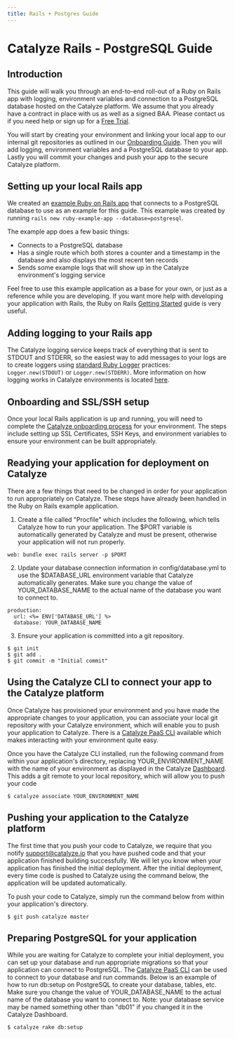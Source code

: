 ```yaml
---
title: Rails + Postgres Guide
---
```


# Catalyze Rails - PostgreSQL Guide

## Introduction
This guide will walk you through an end-to-end roll-out of a Ruby on Rails app with logging, environment variables and connection to a PostgreSQL database hosted on the Catalyze platform. We assume that you already have a contract in place with us as well as a signed BAA. Please contact us if you need help or sign up for a [Free Trial][4].

You will start by creating your environment and linking your local app to our internal git repositories as outlined in our [Onboarding Guide][1]. Then you will add logging, environment variables and a PostgreSQL database to your app. Lastly you will commit your changes and push your app to the secure Catalyze platform.

## Setting up your local Rails app
We created an [example Ruby on Rails app][3] that connects to a PostgreSQL database to use as an example for this guide. This example was created by running `rails new ruby-example-app --database=postgresql`.

The example app does a few basic things:

- Connects to a PostgreSQL database
- Has a single route which both stores a counter and a timestamp in the database and also displays the most recent ten records
- Sends some example logs that will show up in the Catalyze environment's logging service

Feel free to use this example application as a base for your own, or just as a reference while you are developing. If you want more help with developing your application with Rails, the Ruby on Rails [Getting Started][7] guide is very useful.

## Adding logging to your Rails app
The Catalyze logging service keeps track of everything that is sent to STDOUT and STDERR, so the easiest way to add messages to your logs are to create loggers using [standard Ruby Logger][6] practices: `Logger.new(STDOUT)` or `Logger.new(STDERR)`. More information on how logging works in Catalyze environments is located [here][5].

## Onboarding and SSL/SSH setup
Once your local Rails application is up and running, you will need to complete the [Catalyze onboarding process][1] for your environment. The steps include setting up SSL Certificates, SSH Keys, and environment variables to ensure your environment can be built appropriately.

## Readying your application for deployment on Catalyze
There are a few things that need to be changed in order for your application to run appropriately on Catalyze. These steps have already been handled in the Ruby on Rails example application.

1. Create a file called "Procfile" which includes the following, which tells Catalyze how to run your application. The $PORT variable is automatically generated by Catalyze and must be present, otherwise your application will not run properly.

```
web: bundle exec rails server -p $PORT
```

2. Update your database connection information in config/database.yml to use the $DATABASE_URL environment variable that Catalyze automatically generates. Make sure you change the value of YOUR_DATABASE_NAME to the actual name of the database you want to connect to.

```
production:
  url: <%= ENV['DATABASE_URL'] %>
  database: YOUR_DATABASE_NAME
```

3. Ensure your application is committed into a git repository.

```
$ git init
$ git add .
$ git commit -m "Initial commit"
```

## Using the Catalyze CLI to connect your app to the Catalyze platform
Once Catalyze has provisioned your environment and you have made the appropriate changes to your application, you can associate your local git repository with your Catalyze environment, which will enable you to push your application to Catalyze. There is a [Catalyze PaaS CLI][8] available which makes interacting with your environment quite easy.

Once you have the Catalyze CLI installed, run the following command from within your application's directory, replacing YOUR_ENVIRONMENT_NAME with the name of your environment as displayed in the Catalyze [Dashboard][9]. This adds a git remote to your local repository, which will allow you to push your code

```
$ catalyze associate YOUR_ENVIRONMENT_NAME
```

## Pushing your application to the Catalyze platform
The first time that you push your code to Catalyze, we require that you notify support@catalyze.io that you have pushed code and that your application finished building successfully. We will let you know when your application has finished the initial deployment. After the initial deployment, every time code is pushed to Catalyze using the command below, the application will be updated automatically.

To push your code to Catalyze, simply run the command below from within your application's directory.

```
$ git push catalyze master
```

## Preparing PostgreSQL for your application
While you are waiting for Catalyze to complete your initial deployment, you can set up your database and run appropriate migrations so that your application can connect to PostgreSQL. The [Catalyze PaaS CLI][8] can be used to connect to your database and run commands. Below is an example of how to run db:setup on PostgreSQL to create your database, tables, etc. Make sure you change the value of YOUR_DATABASE_NAME to the actual name of the database you want to connect to. Note: your database service may be named something other than "db01" if you changed it in the Catalyze Dashboard.

```
$ catalyze rake db:setup
```

[1]: https://resources.catalyze.io/paas/getting-started/ 	"Onboarding Guide"
[2]: https://resources.catalyze.io/paas/paas-cli-reference 	"CLI Reference"
[3]: https://github.com/catalyzeio/ruby-example-app 	"Ruby Example App"
[4]: https://catalyze.io/signup/paas 	"Free Trial"
[5]: https://resources.catalyze.io/paas/guides/logging "Logging"
[6]: http://ruby-doc.org/stdlib-1.9.3/libdoc/logger/rdoc/Logger.html "Ruby Logger"
[7]: http://guides.rubyonrails.org/getting_started.html "Ruby on Rails Getting Started"
[8]: https://github.com/catalyzeio/catalyze-paas-cli "Catalyze PaaS CLI"
[9]: https://dashboard.catalyze.io "Catalyze Dashboard"
